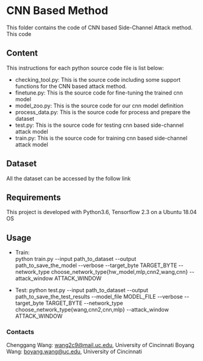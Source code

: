 # CNN Based Method
This folder contains the code of CNN based Side-Channel Attack method. This code 

## Content
This instructions for each python source code file is list below:
* checking\_tool.py: This is the source code including some support functions for the CNN based attack method.
* finetune.py: This is the source code for fine-tuning the trained cnn model
* model\_zoo.py: This is the source code for our cnn model definition
* process\_data.py: This is the source code for process and prepare the dataset
* test.py: This is the source code for testing cnn based side-channel attack model
* train.py: This is the source code for training cnn based side-channel attack model

## Dataset
All the dataset can be accessed by the follow link

## Requirements
This project is developed with Python3.6, Tensorflow 2.3 on a Ubuntu 18.04 OS

## Usage
* Train:  
    python train.py --input path_to_dataset --output path_to_save_the_model 
                    --verbose --target_byte TARGET_BYTE
                    --network_type choose_network_type{hw_model,mlp,cnn2,wang,cnn}
                    --attack_window ATTACK_WINDOW 

* Test: 
    python test.py --input path_to_dataset --output path_to_save_the_test_results
                   --model_file MODEL_FILE --verbose --target_byte TARGET_BYTE 
                   --network_type choose_network_type{wang,cnn2,cnn,mlp}
                   --attack_window ATTACK_WINDOW

### Contacts
Chenggang Wang: wang2c9@mail.uc.edu, University of Cincinnati
Boyang Wang: boyang.wang@uc.edu, University of Cincinnati

